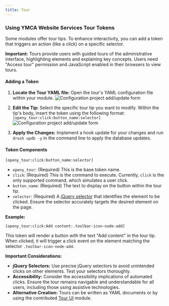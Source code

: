 ```yaml
---
title: Tour
---
```


### Using YMCA Website Services Tour Tokens

Some modules offer tour tips. To enhance interactivity, you can add a token that triggers an action (like a click) on a specific selector.

**Important:** Tours provide users with guided tours of the administrative interface, highlighting elements and explaining key concepts. Users need "Access tour" permission and JavaScript enabled in their browsers to view tours.

#### Adding a Token

1.  **Locate the Tour YAML file:** Open the tour's YAML configuration file within your module.
    ![Configuration project add/update form](../../assets/openy_tour_place.png)

2.  **Edit the Tip:** Select the specific tour tip you want to modify. Within the tip's body, insert the token using the following format: `[openy_tour:click:button_name:selector]`
    ![Configuration project add/update form](../../assets/openy_tour_add_to_tip.png)

3.  **Apply the Changes:** Implement a hook update for your changes and run `drush updb -y` in the command line to apply the database updates.

#### Token Components

```
[openy_tour:click:button_name:selector]
```

*   `openy_tour`:  (Required) This is the base token name.
*   `click`: (Required) This is the command to execute. Currently, `click` is the only supported command, which simulates a user click.
*   `button_name`: (Required)  The text to display on the button within the tour tip.
*   `selector`: (Required) A [jQuery selector](https://www.w3schools.com/jquery/jquery_ref_selectors.asp) that identifies the element to be clicked. Ensure the selector accurately targets the desired element on the page.

**Example:**

`[openy_tour:click:Add content:.toolbar-icon-node-add]`

This token will render a button with the text "Add content" in the tour tip. When clicked, it will trigger a click event on the element matching the selector `.toolbar-icon-node-add`.

**Important Considerations:**

*   **jQuery Selectors:** Use precise jQuery selectors to avoid unintended clicks on other elements. Test your selectors thoroughly.
*   **Accessibility:** Consider the accessibility implications of automated clicks. Ensure the tour remains navigable and understandable for all users, including those using assistive technologies.
*   **Alternative Creation:** Tours can be written as YAML documents or by using the contributed [Tour UI](https://www.drupal.org/project/tour_ui) module.
